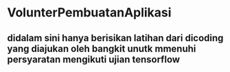 # VolunterPembuatanAplikasi
## didalam sini hanya berisikan latihan dari dicoding yang diajukan oleh bangkit unutk mmenuhi persyaratan mengikuti ujian tensorflow
